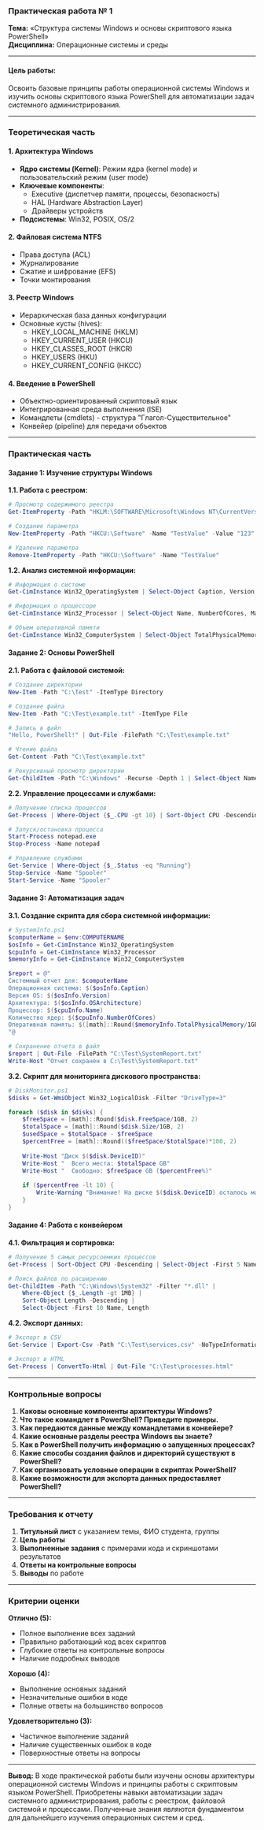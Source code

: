 ### **Практическая работа № 1**
**Тема:** «Структура системы Windows и основы скриптового языка PowerShell»  
**Дисциплина:** Операционные системы и среды

---

#### **Цель работы:**
Освоить базовые принципы работы операционной системы Windows и изучить основы скриптового языка PowerShell для автоматизации задач системного администрирования.

---

### **Теоретическая часть**

#### **1. Архитектура Windows**
- **Ядро системы (Kernel)**: Режим ядра (kernel mode) и пользовательский режим (user mode)
- **Ключевые компоненты**: 
  - Executive (диспетчер памяти, процессы, безопасность)
  - HAL (Hardware Abstraction Layer)
  - Драйверы устройств
- **Подсистемы**: Win32, POSIX, OS/2

#### **2. Файловая система NTFS**
- Права доступа (ACL)
- Журналирование
- Сжатие и шифрование (EFS)
- Точки монтирования

#### **3. Реестр Windows**
- Иерархическая база данных конфигурации
- Основные кусты (hives):
  - HKEY_LOCAL_MACHINE (HKLM)
  - HKEY_CURRENT_USER (HKCU)
  - HKEY_CLASSES_ROOT (HKCR)
  - HKEY_USERS (HKU)
  - HKEY_CURRENT_CONFIG (HKCC)

#### **4. Введение в PowerShell**
- Объектно-ориентированный скриптовый язык
- Интегрированная среда выполнения (ISE)
- Командлеты (cmdlets) - структура "Глагол-Существительное"
- Конвейер (pipeline) для передачи объектов

---

### **Практическая часть**

#### **Задание 1: Изучение структуры Windows**

**1.1. Работа с реестром:**
```powershell
# Просмотр содержимого реестра
Get-ItemProperty -Path "HKLM:\SOFTWARE\Microsoft\Windows NT\CurrentVersion"

# Создание параметра
New-ItemProperty -Path "HKCU:\Software" -Name "TestValue" -Value "123" -PropertyType String

# Удаление параметра
Remove-ItemProperty -Path "HKCU:\Software" -Name "TestValue"
```

**1.2. Анализ системной информации:**
```powershell
# Информация о системе
Get-CimInstance Win32_OperatingSystem | Select-Object Caption, Version, OSArchitecture

# Информация о процессоре
Get-CimInstance Win32_Processor | Select-Object Name, NumberOfCores, MaxClockSpeed

# Объем оперативной памяти
Get-CimInstance Win32_ComputerSystem | Select-Object TotalPhysicalMemory
```

#### **Задание 2: Основы PowerShell**

**2.1. Работа с файловой системой:**
```powershell
# Создание директории
New-Item -Path "C:\Test" -ItemType Directory

# Создание файла
New-Item -Path "C:\Test\example.txt" -ItemType File

# Запись в файл
"Hello, PowerShell!" | Out-File -FilePath "C:\Test\example.txt"

# Чтение файла
Get-Content -Path "C:\Test\example.txt"

# Рекурсивный просмотр директории
Get-ChildItem -Path "C:\Windows" -Recurse -Depth 1 | Select-Object Name, Length, LastWriteTime
```

**2.2. Управление процессами и службами:**
```powershell
# Получение списка процессов
Get-Process | Where-Object {$_.CPU -gt 10} | Sort-Object CPU -Descending

# Запуск/остановка процесса
Start-Process notepad.exe
Stop-Process -Name notepad

# Управление службами
Get-Service | Where-Object {$_.Status -eq "Running"}
Stop-Service -Name "Spooler"
Start-Service -Name "Spooler"
```

#### **Задание 3: Автоматизация задач**

**3.1. Создание скрипта для сбора системной информации:**
```powershell
# SystemInfo.ps1
$computerName = $env:COMPUTERNAME
$osInfo = Get-CimInstance Win32_OperatingSystem
$cpuInfo = Get-CimInstance Win32_Processor
$memoryInfo = Get-CimInstance Win32_ComputerSystem

$report = @"
Системный отчет для: $computerName
Операционная система: $($osInfo.Caption)
Версия OS: $($osInfo.Version)
Архитектура: $($osInfo.OSArchitecture)
Процессор: $($cpuInfo.Name)
Количество ядер: $($cpuInfo.NumberOfCores)
Оперативная память: $([math]::Round($memoryInfo.TotalPhysicalMemory/1GB, 2)) GB
"@

# Сохранение отчета в файл
$report | Out-File -FilePath "C:\Test\SystemReport.txt"
Write-Host "Отчет сохранен в C:\Test\SystemReport.txt"
```

**3.2. Скрипт для мониторинга дискового пространства:**
```powershell
# DiskMonitor.ps1
$disks = Get-WmiObject Win32_LogicalDisk -Filter "DriveType=3"

foreach ($disk in $disks) {
    $freeSpace = [math]::Round($disk.FreeSpace/1GB, 2)
    $totalSpace = [math]::Round($disk.Size/1GB, 2)
    $usedSpace = $totalSpace - $freeSpace
    $percentFree = [math]::Round(($freeSpace/$totalSpace)*100, 2)
    
    Write-Host "Диск $($disk.DeviceID)"
    Write-Host "  Всего места: $totalSpace GB"
    Write-Host "  Свободно: $freeSpace GB ($percentFree%)"
    
    if ($percentFree -lt 10) {
        Write-Warning "Внимание! На диске $($disk.DeviceID) осталось мало места!"
    }
}
```

#### **Задание 4: Работа с конвейером**

**4.1. Фильтрация и сортировка:**
```powershell
# Получение 5 самых ресурсоемких процессов
Get-Process | Sort-Object CPU -Descending | Select-Object -First 5 Name, CPU, PM

# Поиск файлов по расширению
Get-ChildItem -Path "C:\Windows\System32" -Filter "*.dll" | 
    Where-Object {$_.Length -gt 1MB} | 
    Sort-Object Length -Descending |
    Select-Object -First 10 Name, Length
```

**4.2. Экспорт данных:**
```powershell
# Экспорт в CSV
Get-Service | Export-Csv -Path "C:\Test\services.csv" -NoTypeInformation

# Экспорт в HTML
Get-Process | ConvertTo-Html | Out-File "C:\Test\processes.html"
```

---

### **Контрольные вопросы**

1. **Каковы основные компоненты архитектуры Windows?**
2. **Что такое командлет в PowerShell? Приведите примеры.**
3. **Как передаются данные между командлетами в конвейере?**
4. **Какие основные разделы реестра Windows вы знаете?**
5. **Как в PowerShell получить информацию о запущенных процессах?**
6. **Какие способы создания файлов и директорий существуют в PowerShell?**
7. **Как организовать условные операции в скриптах PowerShell?**
8. **Какие возможности для экспорта данных предоставляет PowerShell?**

---

### **Требования к отчету**

1. **Титульный лист** с указанием темы, ФИО студента, группы
2. **Цель работы**
3. **Выполненные задания** с примерами кода и скриншотами результатов
4. **Ответы на контрольные вопросы**
5. **Выводы** по работе

---

### **Критерии оценки**

**Отлично (5):**
- Полное выполнение всех заданий
- Правильно работающий код всех скриптов
- Глубокие ответы на контрольные вопросы
- Наличие подробных выводов

**Хорошо (4):**
- Выполнение основных заданий
- Незначительные ошибки в коде
- Полные ответы на большинство вопросов

**Удовлетворительно (3):**
- Частичное выполнение заданий
- Наличие существенных ошибок в коде
- Поверхностные ответы на вопросы

---

**Вывод:** В ходе практической работы были изучены основы архитектуры операционной системы Windows и принципы работы с скриптовым языком PowerShell. Приобретены навыки автоматизации задач системного администрирования, работы с реестром, файловой системой и процессами. Полученные знания являются фундаментом для дальнейшего изучения операционных систем и сред.
